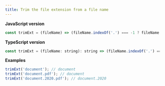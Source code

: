 ```yaml
---
title: Trim the file extension from a file name
---
```


**JavaScript version**

```js
const trimExt = (fileName) => (fileName.indexOf('.') === -1 ? fileName : fileName.split('.').slice(0, -1).join('.'));
```

**TypeScript version**

```js
const trimExt = (fileName: string): string => (fileName.indexOf('.') === -1 ? fileName : fileName.split('.').slice(0, -1).join('.'));
```

**Examples**

```js
trimExt('document'); // document
trimExt('document.pdf'); // document
trimExt('document.2020.pdf'); // document.2020
```
